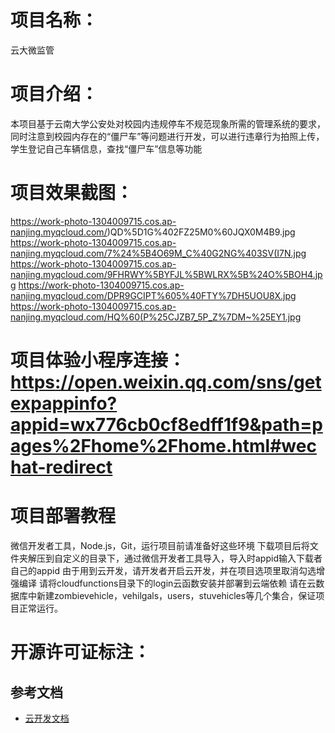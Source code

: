 # 项目名称：
云大微监管
# 项目介绍：
本项目基于云南大学公安处对校园内违规停车不规范现象所需的管理系统的要求，同时注意到校园内存在的“僵尸车”等问题进行开发，可以进行违章行为拍照上传，学生登记自己车辆信息，查找“僵尸车”信息等功能
# 项目效果截图：
https://work-photo-1304009715.cos.ap-nanjing.myqcloud.com/)QD%5D1G%402FZ25M0%60JQX0M4B9.jpg
https://work-photo-1304009715.cos.ap-nanjing.myqcloud.com/7%24%5B4O69M_C%40G2NG%403SV(I7N.jpg
https://work-photo-1304009715.cos.ap-nanjing.myqcloud.com/9FHRWY%5BYFJL%5BWLRX%5B%24O%5BOH4.jpg
https://work-photo-1304009715.cos.ap-nanjing.myqcloud.com/DPR9GCIPT%605%40FTY%7DH5UOU8X.jpg
https://work-photo-1304009715.cos.ap-nanjing.myqcloud.com/HQ%60(P%25CJZB7_5P_Z%7DM~%25EY1.jpg
# 项目体验小程序连接：https://open.weixin.qq.com/sns/getexpappinfo?appid=wx776cb0cf8edff1f9&path=pages%2Fhome%2Fhome.html#wechat-redirect
# 项目部署教程
微信开发者工具，Node.js，Git，运行项目前请准备好这些环境
下载项目后将文件夹解压到自定义的目录下，通过微信开发者工具导入，导入时appid输入下载者自己的appid
由于用到云开发，请开发者开启云开发，并在项目选项里取消勾选增强编译
请将cloudfunctions目录下的login云函数安装并部署到云端依赖
请在云数据库中新建zombievehicle，vehilgals，users，stuvehicles等几个集合，保证项目正常运行。
# 开源许可证标注：


## 参考文档

- [云开发文档](https://developers.weixin.qq.com/miniprogram/dev/wxcloud/basis/getting-started.html)

